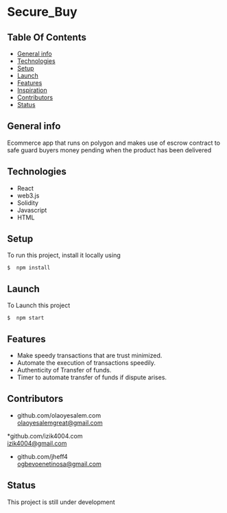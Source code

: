 # **Secure_Buy**

## **Table Of Contents**

* [General info](#general-info)
* [Technologies](#technologies)
* [Setup](#Setup)
* [Launch](#Launch)
* [Features](#features)
* [Inspiration](#inspiration)
* [Contributors](#contributors)
* [Status](#status)

## General info
Ecommerce app that runs on polygon and makes use of escrow contract to safe guard buyers money pending when the product has been delivered

## Technologies
* React
* web3.js
* Solidity
* Javascript
* HTML

## Setup 
To run this project, install it locally using
```
$  npm install

```

## Launch 
To Launch this project
```
$  npm start
```
## Features
* Make speedy transactions that are trust minimized.
* Automate the execution of transactions speedily.
* Authenticity of  Transfer of funds.
* Timer to automate transfer of funds if dispute arises.

## Contributors

* github.com/olaoyesalem.com
<br>  olaoyesalemgreat@gmail.com

*github.com/izik4004.com
<br> izik4004@gmail.com

* github.com/jheff4
<br>  ogbevoenetinosa@gmail.com


## Status
This project is still under development




